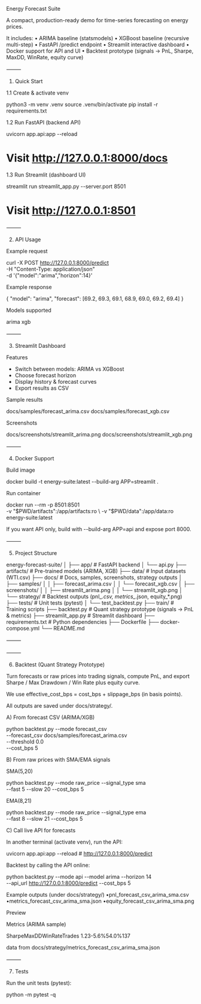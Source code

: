 Energy Forecast Suite

A compact, production-ready demo for time-series forecasting on energy prices.

It includes:
	•	ARIMA baseline (statsmodels)
	•	XGBoost baseline (recursive multi-step)
	•	FastAPI /predict endpoint
	•	Streamlit interactive dashboard
	•	Docker support for API and UI
	•	Backtest prototype (signals → PnL, Sharpe, MaxDD, WinRate, equity curve)

⸻

1. Quick Start

1.1 Create & activate venv

python3 -m venv .venv
source .venv/bin/activate
pip install -r requirements.txt

1.2 Run FastAPI (backend API)

uvicorn app.api:app --reload
# Visit http://127.0.0.1:8000/docs

1.3 Run Streamlit (dashboard UI)

streamlit run streamlit_app.py --server.port 8501
# Visit http://127.0.0.1:8501


⸻

2. API Usage

Example request

curl -X POST http://127.0.0.1:8000/predict \
  -H "Content-Type: application/json" \
  -d '{"model":"arima","horizon":14}'

Example response

{
  "model": "arima",
  "forecast": [69.2, 69.3, 69.1, 68.9, 69.0, 69.2, 69.4]
}

Models supported

arima
xgb


⸻

3. Streamlit Dashboard

Features

- Switch between models: ARIMA vs XGBoost
- Choose forecast horizon
- Display history & forecast curves
- Export results as CSV

Sample results

docs/samples/forecast_arima.csv
docs/samples/forecast_xgb.csv

Screenshots

docs/screenshots/streamlit_arima.png
docs/screenshots/streamlit_xgb.png


⸻

4. Docker Support

Build image

docker build -t energy-suite:latest --build-arg APP=streamlit .

Run container

docker run --rm -p 8501:8501 \
  -v "$PWD/artifacts":/app/artifacts:ro \
  -v "$PWD/data":/app/data:ro \
  energy-suite:latest

If you want API only, build with --build-arg APP=api and expose port 8000.

⸻

5. Project Structure

energy-forecast-suite/
│
├── app/                 # FastAPI backend
│   └── api.py
├── artifacts/           # Pre-trained models (ARIMA, XGB)
├── data/                # Input datasets (WTI.csv)
├── docs/                # Docs, samples, screenshots, strategy outputs
│   ├── samples/
│   │   ├── forecast_arima.csv
│   │   └── forecast_xgb.csv
│   ├── screenshots/
│   │   ├── streamlit_arima.png
│   │   └── streamlit_xgb.png
│   └── strategy/        # Backtest outputs (pnl_*.csv, metrics_*.json, equity_*.png)
├── tests/               # Unit tests (pytest)
│   └── test_backtest.py
├── train/               # Training scripts
├── backtest.py          # Quant strategy prototype (signals → PnL & metrics)
├── streamlit_app.py     # Streamlit dashboard
├── requirements.txt     # Python dependencies
├── Dockerfile
├── docker-compose.yml
└── README.md


⸻


⸻

6. Backtest (Quant Strategy Prototype)

Turn forecasts or raw prices into trading signals, compute PnL, and export Sharpe / Max Drawdown / Win Rate plus equity curve.

We use effective_cost_bps = cost_bps + slippage_bps (in basis points).

All outputs are saved under docs/strategy/.

A) From forecast CSV (ARIMA/XGB)

python backtest.py --mode forecast_csv \
  --forecast_csv docs/samples/forecast_arima.csv \
  --threshold 0.0 \
  --cost_bps 5

B) From raw prices with SMA/EMA signals

SMA(5,20)

python backtest.py --mode raw_price --signal_type sma \
  --fast 5 --slow 20 --cost_bps 5

EMA(8,21)

python backtest.py --mode raw_price --signal_type ema \
  --fast 8 --slow 21 --cost_bps 5

C) Call live API for forecasts

In another terminal (activate venv), run the API:

uvicorn app.api:app --reload  # http://127.0.0.1:8000/predict

Backtest by calling the API online:

python backtest.py --mode api --model arima --horizon 14 \
  --api_url http://127.0.0.1:8000/predict --cost_bps 5

Example outputs (under docs/strategy/)
•pnl_forecast_csv_arima_sma.csv
•metrics_forecast_csv_arima_sma.json
•equity_forecast_csv_arima_sma.png

Preview

Metrics (ARIMA sample)

SharpeMaxDDWinRateTrades
1.23-5.6%54.0%137

data from docs/strategy/metrics_forecast_csv_arima_sma.json

⸻

7. Tests

Run the unit tests (pytest):

python -m pytest -q
